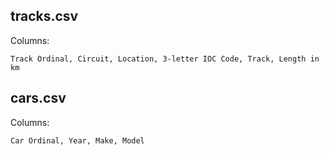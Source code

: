 ## tracks.csv

Columns:

```
Track Ordinal, Circuit, Location, 3-letter IOC Code, Track, Length in km
```

## cars.csv

Columns:

```
Car Ordinal, Year, Make, Model
```
